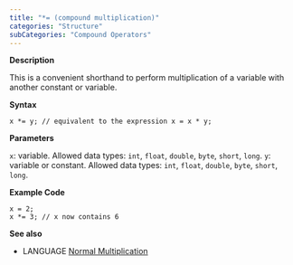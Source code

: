 ```yaml
---
title: "*= (compound multiplication)"
categories: "Structure"
subCategories: "Compound Operators"
---
```


**Description**

This is a convenient shorthand to perform multiplication of a variable
with another constant or variable.

**Syntax**

`x *= y; // equivalent to the expression x = x * y;`

**Parameters**

`x`: variable. Allowed data types: `int`, `float`, `double`, `byte`,
`short`, `long`.
`y`: variable or constant. Allowed data types: `int`, `float`, `double`,
`byte`, `short`, `long`.

**Example Code**

    x = 2;
    x *= 3; // x now contains 6

**See also**

-   LANGUAGE [Normal
    Multiplication](../../arithmetic-operators/multiplication)
